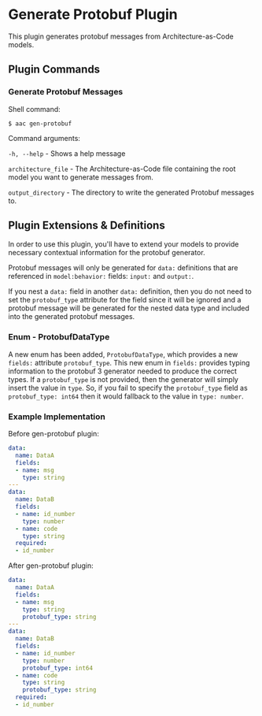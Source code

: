 # Generate Protobuf Plugin
This plugin generates protobuf messages from Architecture-as-Code models.

## Plugin Commands


### Generate Protobuf Messages
Shell command:

 `$ aac gen-protobuf`

Command arguments:

`-h, --help` - Shows a help message

`architecture_file` - The Architecture-as-Code file containing the root model you want to generate messages from.

`output_directory` - The directory to write the generated Protobuf messages to.

## Plugin Extensions & Definitions
In order to use this plugin, you'll have to extend your models to provide necessary contextual information for the protobuf generator.

Protobuf messages will only be generated for `data:` definitions that are referenced in `model:behavior:` fields: `input:` and `output:`.

If you nest a `data:` field in another `data:` definition, then you do not need to set the `protobuf_type` attribute for the field since it will be ignored and a protobuf message will be generated for the nested data type and included into the generated protobuf messages.

### Enum - ProtobufDataType
A new enum has been added, `ProtobufDataType`, which provides a new `fields:` attribute `protobuf_type`. This new enum in `fields:` provides typing information to the protobuf 3 generator needed to produce the correct types. If a `protobuf_type` is not provided, then the generator will simply insert the value in `type`. So, if you fail to specify the `protobuf_type` field as `protobuf_type: int64` then it would fallback to the value in `type: number`.

### Example Implementation
Before gen-protobuf plugin:
```yaml
data:
  name: DataA
  fields:
  - name: msg
    type: string
---
data:
  name: DataB
  fields:
  - name: id_number
    type: number
  - name: code
    type: string
  required:
  - id_number
```

After gen-protobuf plugin:
```yaml
data:
  name: DataA
  fields:
  - name: msg
    type: string
    protobuf_type: string
---
data:
  name: DataB
  fields:
  - name: id_number
    type: number
    protobuf_type: int64
  - name: code
    type: string
    protobuf_type: string
  required:
  - id_number
```

